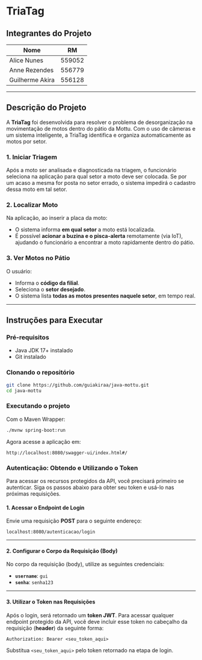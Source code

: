 # TriaTag

## Integrantes do Projeto

| Nome             | RM       |
|------------------|----------|
| Alice Nunes      | 559052   |
| Anne Rezendes    | 556779   |
| Guilherme Akira  | 556128   |

---

## Descrição do Projeto

A **TriaTag** foi desenvolvida para resolver o problema de desorganização na movimentação de motos dentro do pátio da Mottu. Com o uso de câmeras e um sistema inteligente, a TriaTag identifica e organiza automaticamente as motos por setor.

### 1. Iniciar Triagem

Após a moto ser analisada e diagnosticada na triagem, o funcionário seleciona na aplicação para qual setor a moto deve ser colocada. Se por um acaso a mesma for posta no setor errado, o sistema impedirá o cadastro dessa moto em tal setor.

### 2. Localizar Moto

Na aplicação, ao inserir a placa da moto:
- O sistema informa **em qual setor** a moto está localizada.
- É possível **acionar a buzina e o pisca-alerta** remotamente (via IoT), ajudando o funcionário a encontrar a moto rapidamente dentro do pátio.

### 3. Ver Motos no Pátio

O usuário:
- Informa o **código da filial**.
- Seleciona o **setor desejado**.
- O sistema lista **todas as motos presentes naquele setor**, em tempo real.

---

## Instruções para Executar

### Pré-requisitos

- Java JDK 17+ instalado
- Git instalado

### Clonando o repositório

```bash
git clone https://github.com/guiakiraa/java-mottu.git
cd java-mottu
```

### Executando o projeto

Com o Maven Wrapper:

```bash
./mvnw spring-boot:run
```

Agora acesse a aplicação em:

```
http://localhost:8080/swagger-ui/index.html#/
```


### Autenticação: Obtendo e Utilizando o Token

Para acessar os recursos protegidos da API, você precisará primeiro se autenticar. Siga os passos abaixo para obter seu token e usá-lo nas próximas requisições.

#### 1. Acessar o Endpoint de Login

Envie uma requisição **POST** para o seguinte endereço:

`localhost:8080/autenticacao/login`

---

#### 2. Configurar o Corpo da Requisição (Body)

No corpo da requisição (body), utilize as seguintes credenciais:

* **`username`**: `gui`
* **`senha`**: `senha123`

---

#### 3. Utilizar o Token nas Requisições

Após o login, será retornado um **token JWT**. Para acessar qualquer endpoint protegido da API, você deve incluir esse token no cabeçalho da requisição (**header**) da seguinte forma:

```
Authorization: Bearer <seu_token_aqui>
```

Substitua `<seu_token_aqui>` pelo token retornado na etapa de login.
